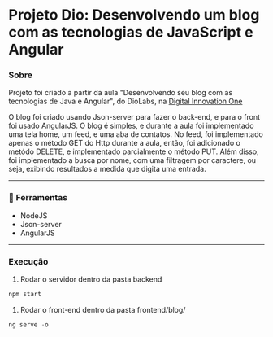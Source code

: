 # Projeto Dio: Desenvolvendo um blog com as tecnologias de JavaScript e Angular
### Sobre
Projeto foi criado a partir da aula "Desenvolvendo seu blog com as tecnologias de Java e Angular", do DioLabs, na [Digital Innovation One](https://digitalinnovation.one/ "Digital Innovation One")

O blog foi criado usando Json-server para fazer o back-end, e para o front foi usado AngularJS. O blog é simples, e durante a aula foi implementado uma tela home, um feed, e uma aba de contatos. No feed, foi implementado apenas o método GET do Http durante a aula, então, foi adicionado o metódo DELETE, e implementado parcialmente o método PUT. Além disso, foi implementado a busca por nome, com uma filtragem por caractere, ou seja, exibindo resultados a medida que digita uma entrada.

---
### 🚀 Ferramentas
- NodeJS
- Json-server
- AngularJS

---
### Execução
1. Rodar o servidor dentro da pasta backend
```javascript
npm start
```
1. Rodar o front-end dentro da pasta frontend/blog/
```javascript
ng serve -o
```
